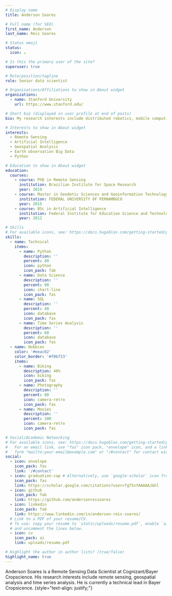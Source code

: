 ```yaml
---
# Display name
title: Anderson Soares

# Full name (for SEO)
first_name: Anderson
last_name: Reis Soares

# Status emoji
status:
  icon: ☕️

# Is this the primary user of the site?
superuser: true

# Role/position/tagline
role: Senior data scientist

# Organizations/Affiliations to show in About widget
organizations:
  - name: Stanford University
    url: https://www.stanford.edu/

# Short bio (displayed in user profile at end of posts)
bio: My research interests include distributed robotics, mobile computing and programmable matter.

# Interests to show in About widget
interests:
  - Remote Sensing
  - Artificial Intelligence
  - Geospatial Analysis
  - Earth observation Big Data
  - Python

# Education to show in About widget
education:
  courses:
    - course: PhD in Remote Sensing
      institution: Brazilian Institute for Space Research
      year: 2019
    - course: Master in Geodetic Sciences and Geoinformation Technology
      institution: FEDERAL UNIVERSITY OF PERNAMBUCO
      year: 2015
    - course: BSc in Artificial Intelligence
      institution: Federal Institute for Education Science and Technology of Paraíba
      year: 2012

# Skills
# For available icons, see: https://docs.hugoblox.com/getting-started/page-builder/#icons
skills:
  - name: Technical
    items:
      - name: Python
        description: ''
        percent: 80
        icon: python
        icon_pack: fab
      - name: Data Science
        description: ''
        percent: 90
        icon: chart-line
        icon_pack: fas
      - name: SQL
        description: ''
        percent: 40
        icon: database
        icon_pack: fas
      - name: Time Series Analysis
        description: ''
        percent: 60
        icon: database
        icon_pack: fas
  - name: Hobbies
    color: '#eeac02'
    color_border: '#f0bf23'
    items:
      - name: Biking
        description: 40%
        icon: biking
        icon_pack: fas
      - name: Photography
        description: ''
        percent: 80
        icon: camera-retro
        icon_pack: fas
      - name: Movies
        description: ''
        percent: 100
        icon: camera-retro
        icon_pack: fas

# Social/Academic Networking
# For available icons, see: https://docs.hugoblox.com/getting-started/page-builder/#icons
#   For an email link, use "fas" icon pack, "envelope" icon, and a link in the
#   form "mailto:your-email@example.com" or "/#contact" for contact widget.
social:
  - icon: envelope
    icon_pack: fas
    link: '/#contact'
  - icon: graduation-cap # Alternatively, use `google-scholar` icon from `ai` icon pack
    icon_pack: fas
    link: https://scholar.google.com/citations?user=TgT5sYAAAAAJ&hl
  - icon: github
    icon_pack: fab
    link: https://github.com/andersonreisoares
  - icon: linkedin
    icon_pack: fab
    link: https://www.linkedin.com/in/anderson-reis-soares/
  # Link to a PDF of your resume/CV.
  # To use: copy your resume to `static/uploads/resume.pdf`, enable `ai` icons in `params.yaml`,
  # and uncomment the lines below.
  - icon: cv
    icon_pack: ai
    link: uploads/resume.pdf

# Highlight the author in author lists? (true/false)
highlight_name: true
---
```


Anderson Soares is a Remote Sensing Data Scientist at Cognizant/Bayer Cropscience. His research interests include remote sensing, geospatial analysis and time series analysis. He is currently a technical lead in Bayer Cropsicence.
{style="text-align: justify;"}
